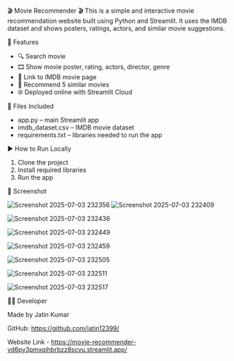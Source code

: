 🎬 Movie Recommender 🎬
This is a simple and interactive movie recommendation website built using Python and Streamlit. It uses the IMDB dataset and shows posters, ratings, actors, and similar movie suggestions.

🌟 Features

- 🔍 Search movie 
- 🎞️ Show movie poster, rating, actors, director, genre
- 🔗 Link to IMDB movie page
- 🎯 Recommend 5 similar movies 
- 🌐 Deployed online with Streamlit Cloud

📁 Files Included

- app.py – main Streamlit app
- imdb_dataset.csv – IMDB movie dataset
- requirements.txt – libraries needed to run the app

▶️ How to Run Locally
1. Clone the project
2. Install required libraries
3. Run the app

📌 Screenshot

![Screenshot 2025-07-03 232356](https://github.com/user-attachments/assets/b17f3ae4-bf99-49c1-8b6b-bff201fd5b3f)
![Screenshot 2025-07-03 232409](https://github.com/user-attachments/assets/238e8b9d-5c6e-4e68-a11d-8390808173e0)

![Screenshot 2025-07-03 232436](https://github.com/user-attachments/assets/c231d8d5-b3b2-4b4a-9fa3-55e35275c2dd)

![Screenshot 2025-07-03 232449](https://github.com/user-attachments/assets/d2409d3b-367f-4fb5-a571-d592667346f1)

![Screenshot 2025-07-03 232459](https://github.com/user-attachments/assets/03b31b39-661f-45c4-9b31-7f9608ac8707)

![Screenshot 2025-07-03 232505](https://github.com/user-attachments/assets/731fe27a-8380-48db-a766-f1a396968967)

![Screenshot 2025-07-03 232511](https://github.com/user-attachments/assets/3b1b8f22-3647-457c-8be1-2117a660828a)

![Screenshot 2025-07-03 232517](https://github.com/user-attachments/assets/d29711f0-89c8-447c-86e3-b70fba29799e)

👨‍💻 Developer

Made by Jatin Kumar

GitHub: https://github.com/jatin12399/

Website Link - https://movie-recommender-vd6py3pmxqjhbrbzz8scvu.streamlit.app/
